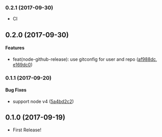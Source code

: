 ### 0.2.1 (2017-09-30)

* CI

## 0.2.0 (2017-09-30)

#### Features

* feat(node-github-release): use gitconfig for user and repo ([af988dc](https://github.com/miyajan/node-github-release/commit/af988dc53ab3fe257e94331927c6cb3a09d9d5e2), [e169dc0](https://github.com/miyajan/node-github-release/commit/e169dc04ae6ddc37625a8d7dbb6a9ccaf94089b4))

### 0.1.1 (2017-09-20)


#### Bug Fixes

* support node v4 ([5a4bd2c2](https://github.com/miyajan/node-github-release/commit/5a4bd2c2b0e44e0ad32f8752af996388946b9d32))


## 0.1.0 (2017-09-19)

* First Release!
